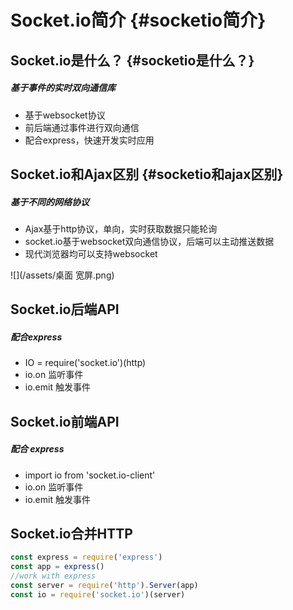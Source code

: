 # Socket.io简介 {#socketio简介}

## Socket.io是什么？ {#socketio是什么？}

##### 基于事件的实时双向通信库

* 基于websocket协议
* 前后端通过事件进行双向通信
* 配合express，快速开发实时应用

## Socket.io和Ajax区别 {#socketio和ajax区别}

##### 基于不同的网络协议

* Ajax基于http协议，单向，实时获取数据只能轮询
* socket.io基于websocket双向通信协议，后端可以主动推送数据
* 现代浏览器均可以支持websocket

![](/assets/桌面 宽屏.png)

## Socket.io后端API

##### 配合express

* IO = require\('socket.io'\)\(http\)
* io.on 监听事件
* io.emit 触发事件

## Socket.io前端API

##### 配合 express

* import io from 'socket.io-client'
* io.on 监听事件
* io.emit 触发事件

## Socket.io合并HTTP

```js
const express = require('express')
const app = express()
//work with express
const server = require('http').Server(app)
const io = require('socket.io')(server)
```



